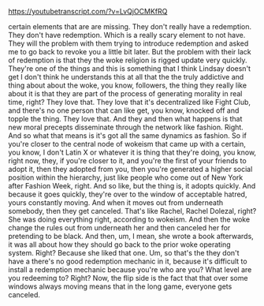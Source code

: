 https://youtubetranscript.com/?v=LvQjOCMKfRQ

 certain elements that are are missing. They don't really have a redemption. They don't have redemption. Which is a really scary element to not have. They will the problem with them trying to introduce redemption and asked me to go back to revoke you a little bit later. But the problem with their lack of redemption is that they the woke religion is rigged update very quickly. They're one of the things and this is something that I think Lindsay doesn't get I don't think he understands this at all that the the truly addictive and thing about about the woke, you know, followers, the thing they really like about it is that they are part of the process of generating morality in real time, right? They love that. They love that it's decentralized like Fight Club, and there's no one person that can like get, you know, knocked off and topple the thing. They love that. And they and then what happens is that new moral precepts disseminate through the network like fashion. Right. And so what that means is it's got all the same dynamics as fashion. So if you're closer to the central node of wokeism that came up with a certain, you know, I don't Latin X or whatever it is thing that they're doing, you know, right now, they, if you're closer to it, and you're the first of your friends to adopt it, then they adopted from you, then you're generated a higher social position within the hierarchy, just like people who come out of New York after Fashion Week, right. And so like, but the thing is, it adopts quickly. And because it goes quickly, they're over to the window of acceptable hatred, yours constantly moving. And when it moves out from underneath somebody, then they get canceled. That's like Rachel, Rachel Dolezal, right? She was doing everything right, according to wokeism. And then the woke change the rules out from underneath her and then canceled her for pretending to be black. And then, um, I mean, she wrote a book afterwards, it was all about how they should go back to the prior woke operating system. Right? Because she liked that one. Um, so that's the they don't have a there's no good redemption mechanic in it, because it's difficult to install a redemption mechanic because you're who are you? What level are you redeeming to? Right? Now, the flip side is the fact that that over some windows always moving means that in the long game, everyone gets canceled.